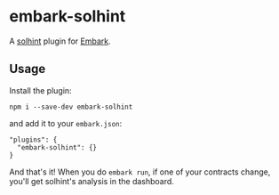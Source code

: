 # embark-solhint

A [solhint](https://github.com/protofire/solhint/) plugin for [Embark](https://framework.embarklabs.io/).

## Usage

Install the plugin:

```
npm i --save-dev embark-solhint
```

and add it to your `embark.json`:

```
"plugins": {
  "embark-solhint": {}
}
```

And that's it! When you do `embark run`, if one of your contracts change, you'll get solhint's analysis in the dashboard.
